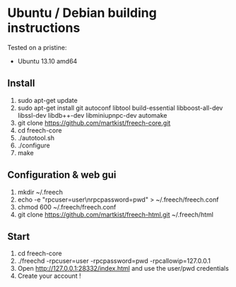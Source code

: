 # Ubuntu / Debian building instructions

Tested on a pristine:
 - Ubuntu 13.10 amd64

## Install

1. sudo apt-get update
1. sudo apt-get install git autoconf libtool build-essential libboost-all-dev libssl-dev libdb++-dev libminiupnpc-dev automake
1. git clone https://github.com/martkist/freech-core.git
1. cd freech-core
1. ./autotool.sh
1. ./configure
1. make

## Configuration & web gui

1. mkdir ~/.freech
1. echo -e "rpcuser=user\nrpcpassword=pwd" > ~/.freech/freech.conf
1. chmod 600 ~/.freech/freech.conf
1. git clone https://github.com/martkist/freech-html.git ~/.freech/html

## Start

1. cd freech-core
1. ./freechd -rpcuser=user -rpcpassword=pwd -rpcallowip=127.0.0.1
1. Open http://127.0.0.1:28332/index.html and use the user/pwd credentials
1. Create your account !
